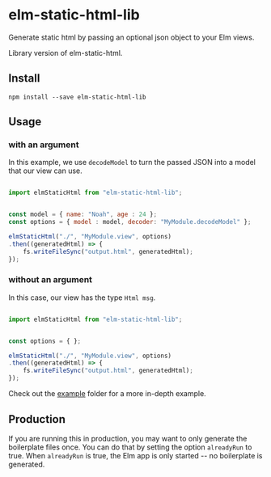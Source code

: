 # elm-static-html-lib

Generate static html by passing an optional json object to your Elm views.

Library version of elm-static-html.

## Install

```
npm install --save elm-static-html-lib
```

## Usage

### with an argument

In this example, we use `decodeModel` to turn the passed JSON into a model that our view can use.

```javascript

import elmStaticHtml from "elm-static-html-lib";


const model = { name: "Noah", age : 24 };
const options = { model : model, decoder: "MyModule.decodeModel" };

elmStaticHtml("./", "MyModule.view", options)
.then((generatedHtml) => {
    fs.writeFileSync("output.html", generatedHtml);
});

```

### without an argument

In this case, our view has the type `Html msg`.

```javascript

import elmStaticHtml from "elm-static-html-lib";


const options = { };

elmStaticHtml("./", "MyModule.view", options)
.then((generatedHtml) => {
    fs.writeFileSync("output.html", generatedHtml);
});

```


Check out the [example](https://github.com/eeue56/elm-static-html-lib/tree/master/example) folder for a more in-depth example.


## Production

If you are running this in production, you may want to only generate the boilerplate files once. You can do that by setting the option `alreadyRun` to true. When `alreadyRun` is true, the Elm app is only started -- no boilerplate is generated.